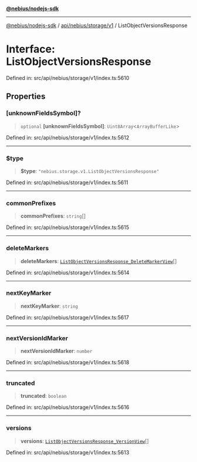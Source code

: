[**@nebius/nodejs-sdk**](../../../../../README.md)

---

[@nebius/nodejs-sdk](../../../../../README.md) / [api/nebius/storage/v1](../README.md) / ListObjectVersionsResponse

# Interface: ListObjectVersionsResponse

Defined in: src/api/nebius/storage/v1/index.ts:5610

## Properties

### \[unknownFieldsSymbol\]?

> `optional` **\[unknownFieldsSymbol\]**: `Uint8Array`\<`ArrayBufferLike`\>

Defined in: src/api/nebius/storage/v1/index.ts:5612

---

### $type

> **$type**: `"nebius.storage.v1.ListObjectVersionsResponse"`

Defined in: src/api/nebius/storage/v1/index.ts:5611

---

### commonPrefixes

> **commonPrefixes**: `string`[]

Defined in: src/api/nebius/storage/v1/index.ts:5615

---

### deleteMarkers

> **deleteMarkers**: [`ListObjectVersionsResponse_DeleteMarkerView`](ListObjectVersionsResponse_DeleteMarkerView.md)[]

Defined in: src/api/nebius/storage/v1/index.ts:5614

---

### nextKeyMarker

> **nextKeyMarker**: `string`

Defined in: src/api/nebius/storage/v1/index.ts:5617

---

### nextVersionIdMarker

> **nextVersionIdMarker**: `number`

Defined in: src/api/nebius/storage/v1/index.ts:5618

---

### truncated

> **truncated**: `boolean`

Defined in: src/api/nebius/storage/v1/index.ts:5616

---

### versions

> **versions**: [`ListObjectVersionsResponse_VersionView`](ListObjectVersionsResponse_VersionView.md)[]

Defined in: src/api/nebius/storage/v1/index.ts:5613

